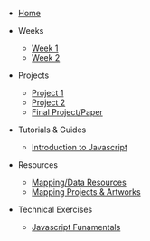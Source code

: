 * [Home](/README.md)

* Weeks
    * [Week 1](weeks/week_01.md)
    * [Week 2](weeks/week_02.md)

* Projects
    * [Project 1](projects/project_01.md)
    * [Project 2](projects/project_01.md)
    * [Final Project/Paper](projects/final.md)

* Tutorials & Guides
    * [Introduction to Javascript](tutorials_guides/intro-to-javascript.md)

* Resources
    * [Mapping/Data Resources](resources/mapping_and_data.md)
    * [Mapping Projects & Artworks](resources/projects_and_artworks.md)
    <!-- * [Readings & Other Beneifical Works](resources/readings) -->

* Technical Exercises
    * [Javascript Funamentals](tutorials_guides/exercises/week_02_exercises.md)